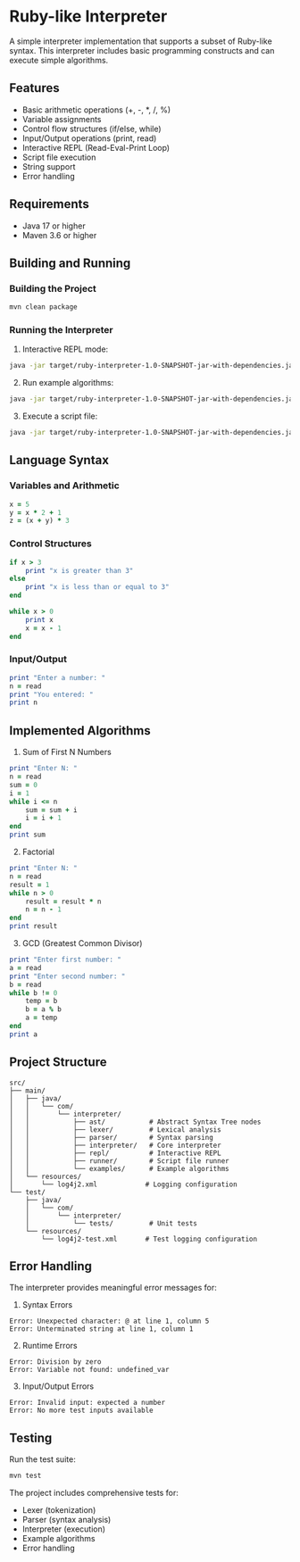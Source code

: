 # Ruby-like Interpreter

A simple interpreter implementation that supports a subset of Ruby-like syntax. This interpreter includes basic programming constructs and can execute simple algorithms.

## Features

- Basic arithmetic operations (+, -, *, /, %)
- Variable assignments
- Control flow structures (if/else, while)
- Input/Output operations (print, read)
- Interactive REPL (Read-Eval-Print Loop)
- Script file execution
- String support
- Error handling

## Requirements

- Java 17 or higher
- Maven 3.6 or higher

## Building and Running

### Building the Project

```bash
mvn clean package
```

### Running the Interpreter

1. Interactive REPL mode:
```bash
java -jar target/ruby-interpreter-1.0-SNAPSHOT-jar-with-dependencies.jar
```

2. Run example algorithms:
```bash
java -jar target/ruby-interpreter-1.0-SNAPSHOT-jar-with-dependencies.jar --examples
```

3. Execute a script file:
```bash
java -jar target/ruby-interpreter-1.0-SNAPSHOT-jar-with-dependencies.jar script.rb
```

## Language Syntax

### Variables and Arithmetic
```ruby
x = 5
y = x * 2 + 1
z = (x + y) * 3
```

### Control Structures
```ruby
if x > 3
    print "x is greater than 3"
else
    print "x is less than or equal to 3"
end

while x > 0
    print x
    x = x - 1
end
```

### Input/Output
```ruby
print "Enter a number: "
n = read
print "You entered: "
print n
```

## Implemented Algorithms

1. Sum of First N Numbers
```ruby
print "Enter N: "
n = read
sum = 0
i = 1
while i <= n
    sum = sum + i
    i = i + 1
end
print sum
```

2. Factorial
```ruby
print "Enter N: "
n = read
result = 1
while n > 0
    result = result * n
    n = n - 1
end
print result
```

3. GCD (Greatest Common Divisor)
```ruby
print "Enter first number: "
a = read
print "Enter second number: "
b = read
while b != 0
    temp = b
    b = a % b
    a = temp
end
print a
```

## Project Structure

```
src/
├── main/
│   ├── java/
│   │   └── com/
│   │       └── interpreter/
│   │           ├── ast/           # Abstract Syntax Tree nodes
│   │           ├── lexer/         # Lexical analysis
│   │           ├── parser/        # Syntax parsing
│   │           ├── interpreter/   # Core interpreter
│   │           ├── repl/          # Interactive REPL
│   │           ├── runner/        # Script file runner
│   │           └── examples/      # Example algorithms
│   └── resources/
│       └── log4j2.xml            # Logging configuration
└── test/
    ├── java/
    │   └── com/
    │       └── interpreter/
    │           └── tests/         # Unit tests
    └── resources/
        └── log4j2-test.xml       # Test logging configuration
```

## Error Handling

The interpreter provides meaningful error messages for:

1. Syntax Errors
```
Error: Unexpected character: @ at line 1, column 5
Error: Unterminated string at line 1, column 1
```

2. Runtime Errors
```
Error: Division by zero
Error: Variable not found: undefined_var
```

3. Input/Output Errors
```
Error: Invalid input: expected a number
Error: No more test inputs available
```

## Testing

Run the test suite:
```bash
mvn test
```

The project includes comprehensive tests for:
- Lexer (tokenization)
- Parser (syntax analysis)
- Interpreter (execution)
- Example algorithms
- Error handling
